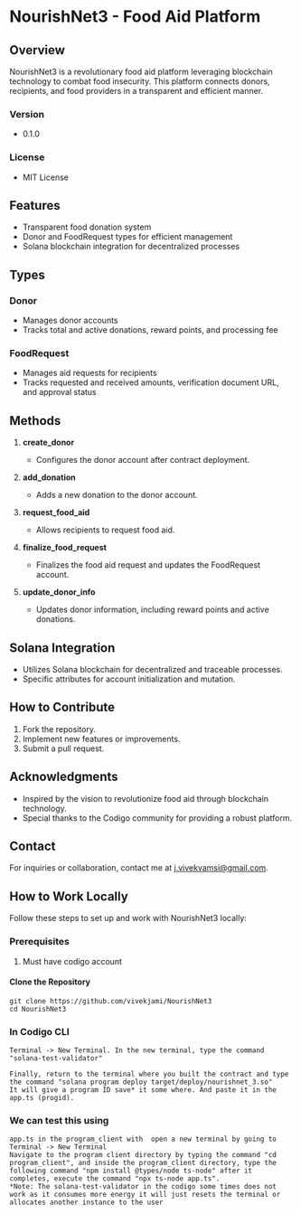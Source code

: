 # NourishNet3 - Food Aid Platform

## Overview
NourishNet3 is a revolutionary food aid platform leveraging blockchain technology to combat food insecurity. This platform connects donors, recipients, and food providers in a transparent and efficient manner.

### Version
- 0.1.0

### License
- MIT License

## Features
- Transparent food donation system
- Donor and FoodRequest types for efficient management
- Solana blockchain integration for decentralized processes

## Types
### Donor
- Manages donor accounts
- Tracks total and active donations, reward points, and processing fee

### FoodRequest
- Manages aid requests for recipients
- Tracks requested and received amounts, verification document URL, and approval status

## Methods
1. **create_donor**
   - Configures the donor account after contract deployment.

2. **add_donation**
   - Adds a new donation to the donor account.

3. **request_food_aid**
   - Allows recipients to request food aid.

4. **finalize_food_request**
   - Finalizes the food aid request and updates the FoodRequest account.

5. **update_donor_info**
   - Updates donor information, including reward points and active donations.

## Solana Integration
- Utilizes Solana blockchain for decentralized and traceable processes.
- Specific attributes for account initialization and mutation.

## How to Contribute
1. Fork the repository.
2. Implement new features or improvements.
3. Submit a pull request.

## Acknowledgments
- Inspired by the vision to revolutionize food aid through blockchain technology.
- Special thanks to the Codigo community for providing a robust platform.
## Contact
For inquiries or collaboration, contact me at j.vivekvamsi@gmail.com.

## How to Work Locally
Follow these steps to set up and work with NourishNet3 locally:

### Prerequisites
1. Must have codigo account

#### Clone the Repository

    git clone https://github.com/vivekjami/NourishNet3
    cd NourishNet3 
### In Codigo CLI
    Terminal -> New Terminal. In the new terminal, type the command "solana-test-validator"

    Finally, return to the terminal where you built the contract and type the command "solana program deploy target/deploy/nourishnet_3.so"
    It will give a program ID save* it some where. And paste it in the app.ts (progid).
### We can test this using
    app.ts in the program_client with  open a new terminal by going to Terminal -> New Terminal
    Navigate to the program client directory by typing the command "cd program_client", and inside the program_client directory, type the following command "npm install @types/node ts-node" after it completes, execute the command "npx ts-node app.ts".
    *Note: The solana-test-validator in the codigo some times does not work as it consumes more energy it will just resets the terminal or allocates another instance to the user  


